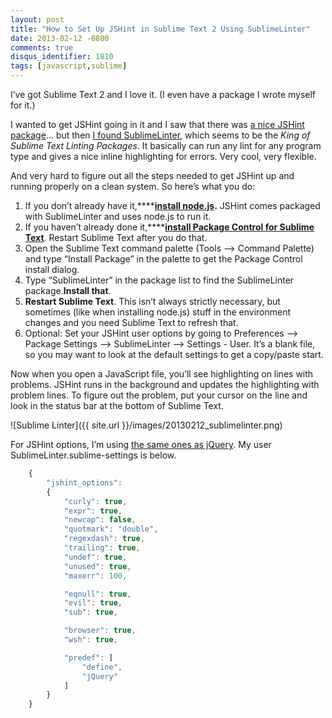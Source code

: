```yaml
---
layout: post
title: "How to Set Up JSHint in Sublime Text 2 Using SublimeLinter"
date: 2013-02-12 -0800
comments: true
disqus_identifier: 1810
tags: [javascript,sublime]
---
```

I’ve got Sublime Text 2 and I love it. (I even have a package I wrote myself for it.)

I wanted to get JSHint going in it and I saw that there was [a nice JSHint package](https://github.com/uipoet/sublime-jshint)… but then [I found SublimeLinter](https://github.com/SublimeLinter/SublimeLinter), which seems to be the *King of Sublime Text Linting Packages*. It basically can run any lint for any program type and gives a nice inline highlighting for errors. Very cool, very flexible.

And very hard to figure out all the steps needed to get JSHint up and running properly on a clean system. So here’s what you do:

1.  If you don’t already have it,****[**install node.js**](http://nodejs.org/)**.** JSHint comes packaged with SublimeLinter and uses node.js to run it.
2.  If you haven’t already done it,****[**install Package Control for Sublime Text**](http://wbond.net/sublime_packages/package_control). Restart Sublime Text after you do that.
3.  Open the Sublime Text command palette (Tools –> Command Palette) and type “Install Package” in the palette to get the Package Control install dialog.
4.  Type “SublimeLinter” in the package list to find the SublimeLinter package.**Install that**.
5.  **Restart Sublime Text**. This isn’t always strictly necessary, but sometimes (like when installing node.js) stuff in the environment changes and you need Sublime Text to refresh that.
6.  Optional: Set your JSHint user options by going to Preferences –> Package Settings –> SublimeLinter –> Settings - User. It’s a blank file, so you may want to look at the default settings to get a copy/paste start.

Now when you open a JavaScript file, you’ll see highlighting on lines with problems. JSHint runs in the background and updates the highlighting with problem lines. To figure out the problem, put your cursor on the line and look in the status bar at the bottom of Sublime Text.

![Sublime Linter]({{ site.url }}/images/20130212_sublimelinter.png)

For JSHint options, I’m using [the same ones as jQuery](http://https://github.com/jquery/jquery/blob/master/src/.jshintrc). My user SublimeLinter.sublime-settings is below.

```js
    {
        "jshint_options":
        {
            "curly": true,
            "expr": true,
            "newcap": false,
            "quotmark": "double",
            "regexdash": true,
            "trailing": true,
            "undef": true,
            "unused": true,
            "maxerr": 100,

            "eqnull": true,
            "evil": true,
            "sub": true,

            "browser": true,
            "wsh": true,

            "predef": [
                "define",
                "jQuery"
            ]
        }
    }
```
